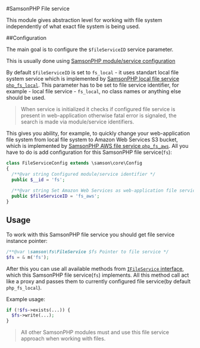 #SamsonPHP File service 

This module gives abstraction level for working with file system independently
of what exact file system is being used. 

##Configuration 

The main goal is to configure the ```$fileServiceID```
service parameter. 

This is usually done using [SamsonPHP module/service configuration](https://github.com/samsonos/php_core/wiki/0.3-Configurating)

By default ```$fileServiceID``` is set to ```fs_local``` - it uses standart local file
system service which is implemented by [SamsonPHP local file service ```php_fs_local```](http://github.com/samsonos/php_fs_local). This parameter has to be set to file service identifier, for example - local file service - ```fs_local```, no class names or anything else should be used. 
> When service is initialized it checks if configured file service is present in web-application otherwise fatal error is signaled, the search is made via module/service identifiers.

This gives you ability, for example, to quickly change your web-application file system from local file system to Amazon Web Services S3 bucket, which is implemented by [SamsonPHP AWS file service ```php_fs_aws```](http://github.com/samsonos/php_fs_aws). All you have to do is add configuration for this SamsonPHP file service(```fs```):
```php
class FileServiceConfig extends \samson\core\Config 
{
  /**@var string Configured module/service identifier */
  public $__id = 'fs';
  
  /**@var string Set Amazon Web Services as web-application file service using its identifier */
  public $fileServiceID = 'fs_aws';
}
```

## Usage

To work with this SamsonPHP file service you should get file service instance pointer:
```php
/**@var \samson\fs\FileService $fs Pointer to file service */
$fs = & m('fs');
```
After this you can use all available methods from [```IFileService``` interface](https://github.com/samsonos/php_fs/blob/master/src/IFileSystem.php), which this SamsonPHP file service(```fs```) implements. 
All this method call act like a proxy and passes them to currently configured file service(by default ```php_fs_local```).

Example usage:
```php
if (!$fs->exists(...)) {
  $fs->write(...);
}
```

> All other SamsonPHP modules must and use this file service approach when working with files.
